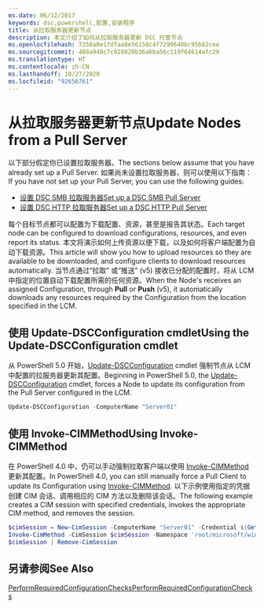 ```yaml
---
ms.date: 06/12/2017
keywords: dsc,powershell,配置,安装程序
title: 从拉取服务器更新节点
description: 本文介绍了如何从拉取服务器更新 DSC 托管节点
ms.openlocfilehash: 7256a0e1fdfaa8e56150c4f7299640bc95b82cee
ms.sourcegitcommit: 488a940c7c828820b36a6ba56c119f64614afc29
ms.translationtype: HT
ms.contentlocale: zh-CN
ms.lasthandoff: 10/27/2020
ms.locfileid: "92656761"
---
```

# <a name="update-nodes-from-a-pull-server"></a><span data-ttu-id="47f94-104">从拉取服务器更新节点</span><span class="sxs-lookup"><span data-stu-id="47f94-104">Update Nodes from a Pull Server</span></span>

<span data-ttu-id="47f94-105">以下部分假定你已设置拉取服务器。</span><span class="sxs-lookup"><span data-stu-id="47f94-105">The sections below assume that you have already set up a Pull Server.</span></span> <span data-ttu-id="47f94-106">如果尚未设置拉取服务器，则可以使用以下指南：</span><span class="sxs-lookup"><span data-stu-id="47f94-106">If you have not set up your Pull Server, you can use the following guides:</span></span>

- [<span data-ttu-id="47f94-107">设置 DSC SMB 拉取服务器</span><span class="sxs-lookup"><span data-stu-id="47f94-107">Set up a DSC SMB Pull Server</span></span>](pullServerSmb.md)
- [<span data-ttu-id="47f94-108">设置 DSC HTTP 拉取服务器</span><span class="sxs-lookup"><span data-stu-id="47f94-108">Set up a DSC HTTP Pull Server</span></span>](pullServer.md)

<span data-ttu-id="47f94-109">每个目标节点都可以配置为下载配置、资源，甚至是报告其状态。</span><span class="sxs-lookup"><span data-stu-id="47f94-109">Each target node can be configured to download configurations, resources, and even report its status.</span></span> <span data-ttu-id="47f94-110">本文将演示如何上传资源以便下载，以及如何将客户端配置为自动下载资源。</span><span class="sxs-lookup"><span data-stu-id="47f94-110">This article will show you how to upload resources so they are available to be downloaded, and configure clients to download resources automatically.</span></span> <span data-ttu-id="47f94-111">当节点通过“拉取”  或“推送”  (v5) 接收已分配的配置时，将从 LCM 中指定的位置自动下载配置所需的任何资源。</span><span class="sxs-lookup"><span data-stu-id="47f94-111">When the Node's receives an assigned Configuration, through **Pull** or **Push** (v5), it automatically downloads any resources required by the Configuration from the location specified in the LCM.</span></span>

## <a name="using-the-update-dscconfiguration-cmdlet"></a><span data-ttu-id="47f94-112">使用 Update-DSCConfiguration cmdlet</span><span class="sxs-lookup"><span data-stu-id="47f94-112">Using the Update-DSCConfiguration cmdlet</span></span>

<span data-ttu-id="47f94-113">从 PowerShell 5.0 开始，[Update-DSCConfiguration](/powershell/module/psdesiredstateconfiguration/update-dscconfiguration) cmdlet 强制节点从 LCM 中配置的拉服务器更新其配置。</span><span class="sxs-lookup"><span data-stu-id="47f94-113">Beginning in PowerShell 5.0, the [Update-DSCConfiguration](/powershell/module/psdesiredstateconfiguration/update-dscconfiguration) cmdlet, forces a Node to update its configuration from the Pull Server configured in the LCM.</span></span>

```powershell
Update-DSCConfiguration -ComputerName "Server01"
```

## <a name="using-invoke-cimmethod"></a><span data-ttu-id="47f94-114">使用 Invoke-CIMMethod</span><span class="sxs-lookup"><span data-stu-id="47f94-114">Using Invoke-CIMMethod</span></span>

<span data-ttu-id="47f94-115">在 PowerShell 4.0 中，仍可以手动强制拉取客户端以使用 [Invoke-CIMMethod](/powershell/module/cimcmdlets/invoke-cimmethod) 更新其配置。</span><span class="sxs-lookup"><span data-stu-id="47f94-115">In PowerShell 4.0, you can still manually force a Pull Client to update its Configuration using [Invoke-CIMMethod](/powershell/module/cimcmdlets/invoke-cimmethod).</span></span> <span data-ttu-id="47f94-116">以下示例使用指定的凭据创建 CIM 会话、调用相应的 CIM 方法以及删除该会话。</span><span class="sxs-lookup"><span data-stu-id="47f94-116">The following example creates a CIM session with specified credentials, invokes the appropriate CIM method, and removes the session.</span></span>

```powershell
$cimSession = New-CimSession -ComputerName "Server01" -Credential $(Get-Credential)
Invoke-CimMethod -CimSession $cimSession -Namespace 'root/microsoft/windows/desiredstateconfiguration' -Class 'MSFT_DscLocalConfigurationManager' -MethodName 'PerformRequiredConfigurationChecks' -Arguments @{ 'Flags' = [uint32]1 } -Verbose
$cimSession | Remove-CimSession
```

## <a name="see-also"></a><span data-ttu-id="47f94-117">另请参阅</span><span class="sxs-lookup"><span data-stu-id="47f94-117">See Also</span></span>

[<span data-ttu-id="47f94-118">PerformRequiredConfigurationChecks</span><span class="sxs-lookup"><span data-stu-id="47f94-118">PerformRequiredConfigurationChecks</span></span>](../reference/mof-classes/msft-dsclocalconfigurationmanager-performrequiredconfigurationchecks.md)
